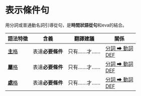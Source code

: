 # 表示條件句

用分詞或普通動名詞引導從句，是**時間狀語從句**和eva的結合。

|語法特徵|含義|翻譯建議|關係|
|-|-|-|-|
|[**主**格](https://assets-hk.wikipali.org/pali-handbook/zh-Hans/declension/nom.html)|表達**必要條件**|只有……才……|[分詞 ➡ 動詞<br>DEF](https://assets-hk.wikipali.org/pali-handbook/zh-Hans/advance-relation/20_nouns.html)|
|[**屬**格](https://assets-hk.wikipali.org/pali-handbook/zh-Hans/declension/gen.html)|表達**必要條件**|只有……才……|[分詞 ➡ 動詞<br>DEF](https://assets-hk.wikipali.org/pali-handbook/zh-Hans/basic-relation/verb/abs_clause.html)|
|[**處**格](https://assets-hk.wikipali.org/pali-handbook/zh-Hans/declension/loc.html)|表達**必要條件**|只有……才……|[分詞 ➡ 動詞<br>DEF](https://assets-hk.wikipali.org/pali-handbook/zh-Hans/basic-relation/verb/abs_clause.html)|

